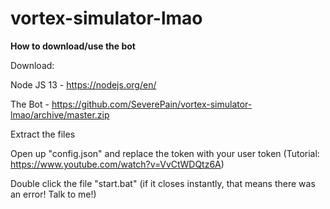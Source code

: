 # vortex-simulator-lmao

**How to download/use the bot**

Download:

Node JS 13 - https://nodejs.org/en/ 

The Bot - https://github.com/SeverePain/vortex-simulator-lmao/archive/master.zip

Extract the files

Open up  "config.json" and replace the token with your user token (Tutorial: https://www.youtube.com/watch?v=VvCtWDQtz6A)

Double click the file "start.bat" (if it closes instantly, that means there was an error! Talk to me!)
